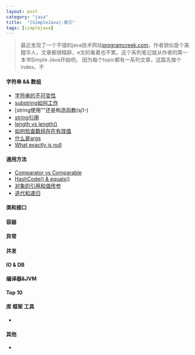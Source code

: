 ```yaml
---
layout: post
category: "java"
title:  "[SimpleJava]-索引"
tags: [simplejava]
---
```

>最近发现了一个不错的java技术网站[programcreek.com](http://www.programcreek.com)，作者貌似是个美籍华人，文章都很精辟，e文的看着也不累。这个系列笔记就从作者的第一本书Simple Java开始吧。
>因为每个topic都有一系列文章，这篇先做个index。不
#### 字符串 && 数组
* [字符串的不可变性](sj1-string-immutability.html)
* [substring如何工作](sj1-)
* [string使用""还是构造函数(sj1-)
* [string引用](sj1-)
* [length vs length()](sj1-)
* [如何检查数组存在有效值](sj1-)
* [什么是args](sj1-)
* [What exactly is null](sj1-)
#### 通用方法
* [Comparator vs Comparable](sj2-)
* [HashCode() & equals()](sj2-)
* [对象的引用和值传参](sj2-)
* [迭代和递归](sj2-)
#### 类和接口

#### 容器

#### 异常

#### 并发

#### IO & DB

#### 编译器&JVM

#### Top 10 

#### 库 框架 工具
* [](sj10-)
#### 其他
* [](sj11-)
